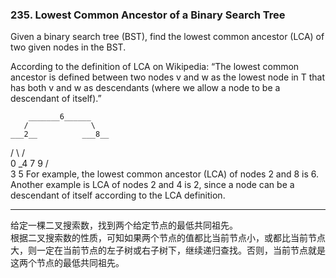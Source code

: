 ### 235. Lowest Common Ancestor of a Binary Search Tree

Given a binary search tree (BST), find the lowest common ancestor (LCA) of two given nodes in the BST.

According to the definition of LCA on Wikipedia: “The lowest common ancestor is defined between two nodes v and w as the lowest node in T that has both v and w as descendants (where we allow a node to be a descendant of itself).”

        _______6______
       /              \
    ___2__          ___8__
   /      \        /      \
   0      _4       7       9
         /  \
         3   5
For example, the lowest common ancestor (LCA) of nodes 2 and 8 is 6. Another example is LCA of nodes 2 and 4 is 2, since a node can be a descendant of itself according to the LCA definition.

* * *

给定一棵二叉搜索数，找到两个给定节点的最低共同祖先。   
根据二叉搜索数的性质，可知如果两个节点的值都比当前节点小，或都比当前节点大，则一定在当前节点的左子树或右子树下，继续递归查找。否则，当前节点就是这两个节点的最低共同祖先。   

